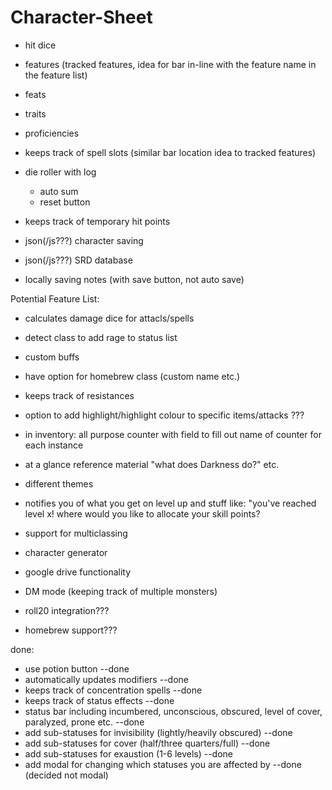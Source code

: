 # Character-Sheet

- hit dice

- features (tracked features, idea for bar in-line with the feature name in the feature list)
- feats
- traits
- proficiencies

- keeps track of spell slots (similar bar location idea to tracked features)

- die roller with log
    - auto sum
    - reset button

- keeps track of temporary hit points

- json(/js???) character saving
- json(/js???) SRD database

- locally saving notes (with save button, not auto save)

Potential Feature List:

- calculates damage dice for attacls/spells

- detect class to add rage to status list

- custom buffs

- have option for homebrew class (custom name etc.)

- keeps track of resistances

- option to add highlight/highlight colour to specific items/attacks  ???


- in inventory: all purpose counter with field to fill out name of counter for each instance

- at a glance reference material "what does Darkness do?" etc.


- different themes

- notifies you of what you get on level up and stuff like:
    "you've reached level x! where would you like to allocate your skill points?

- support for multiclassing

- character generator

- google drive functionality

- DM mode (keeping track of multiple monsters)

- roll20 integration???

- homebrew support???

done:

- use potion button --done
- automatically updates modifiers --done
- keeps track of concentration spells --done
- keeps track of status effects --done
- status bar including incumbered, unconscious, obscured, level of cover, paralyzed, prone etc. --done
- add sub-statuses for invisibility (lightly/heavily obscured) --done
- add sub-statuses for cover (half/three quarters/full) --done
- add sub-statuses for exaustion (1-6 levels) --done
- add modal for changing which statuses you are affected by --done (decided not modal)

